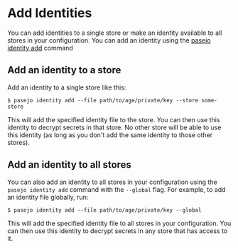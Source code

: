 # Add Identities

You can add identities to a single store or make an identity available to all stores in your configuration. You can add an identity using the [pasejo identity add](../commands/pasejo-cmd-identity.md) command

## Add an identity to a store

Add an identity to a single store like this:

```shell
$ pasejo identity add --file path/to/age/private/key --store some-store
```

This will add the specified identity file to the store. You can then use this identity to decrypt secrets in that store. No other store will be able to use this identity (as long as you don't add the same identity to those other stores).

## Add an identity to all stores

You can also add an identity to all stores in your configuration using the `pasejo identity add` command with the `--global` flag. For example, to add an identity file globally, run:

```shell
$ pasejo identity add --file path/to/age/private/key --global
```

This will add the specified identity file to all stores in your configuration. You can then use this identity to decrypt secrets in any store that has access to it.
